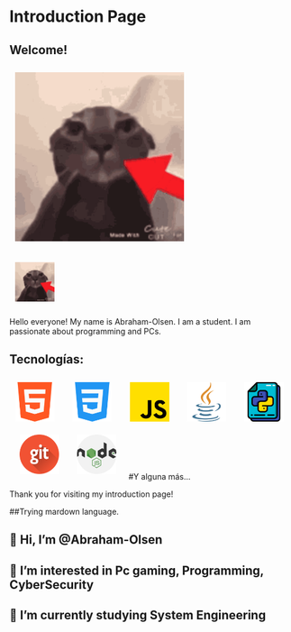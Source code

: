 # Introduction Page

## Welcome!


<img width="300px" 
    height="300px" 
    style="margin: 10px"
    src="assets/thiscat.gif"> &nbsp;

<img width="70px" 
    height="70px" 
    style="margin: 10px"
    src="assets/thiscat.gif"> &nbsp;
    
    
Hello everyone! My name is Abraham-Olsen. I am a student. I am passionate about programming and PCs.


## Tecnologías:
<img width="70px" 
    height="70px" 
    style="margin: 10px"
    src="assets/html-5.png"> &nbsp;
<img width="70px" 
    height="70px" 
    style="margin: 10px"
    src="assets/css-3.png"> &nbsp;
 <img width="70px" 
    height="70px" 
    style="margin: 10px"
    src="assets/js.png"> &nbsp;
 <img width="70px" 
    height="70px" 
    style="margin: 10px"
    src="assets/java.png"> &nbsp;
  <img width="70px" 
    height="70px" 
    style="margin: 10px"
    src="assets/python.png"> &nbsp;
 <img width="70px" 
    height="70px" 
    style="margin: 10px"
    src="assets/git.png"> &nbsp;
  <img width="70px" 
    height="70px" 
    style="margin: 10px"
    src="assets/nodejs.png"> &nbsp;
#Y alguna más...



Thank you for visiting my introduction page!

##Trying mardown language.

## 👋 Hi, I’m @Abraham-Olsen
## 👀 I’m interested in Pc gaming, Programming, CyberSecurity 
## 🌱 I’m currently studying System Engineering


<!---
Abraham-Olsen/Abraham-Olsen is a ✨ special ✨ repository because its `README.md` (this file) appears on your GitHub profile.
You can click the Preview link to take a look at your changes.
--->
